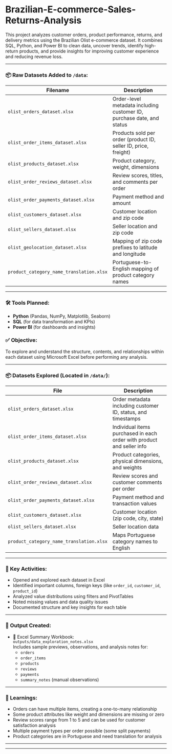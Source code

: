 # Brazilian-E-commerce-Sales-Returns-Analysis
This project analyzes customer orders, product performance, returns, and delivery metrics using the Brazilian Olist e-commerce dataset. It combines SQL, Python, and Power BI to clean data, uncover trends, identify high-return products, and provide insights for improving customer experience and reducing revenue loss.

---

### 📦 Raw Datasets Added to `/data`:

| Filename                                | Description |
|-----------------------------------------|-------------|
| `olist_orders_dataset.xlsx`             | Order-level metadata including customer ID, purchase date, and status |
| `olist_order_items_dataset.xlsx`        | Products sold per order (product ID, seller ID, price, freight) |
| `olist_products_dataset.xlsx`           | Product category, weight, dimensions |
| `olist_order_reviews_dataset.xlsx`      | Review scores, titles, and comments per order |
| `olist_order_payments_dataset.xlsx`     | Payment method and amount |
| `olist_customers_dataset.xlsx`          | Customer location and zip code |
| `olist_sellers_dataset.xlsx`            | Seller location and zip code |
| `olist_geolocation_dataset.xlsx`        | Mapping of zip code prefixes to latitude and longitude |
| `product_category_name_translation.xlsx`| Portuguese-to-English mapping of product category names |

---

### 🛠️ Tools Planned:
- **Python** (Pandas, NumPy, Matplotlib, Seaborn)
- **SQL** (for data transformation and KPIs)
- **Power BI** (for dashboards and insights)


### ✅ Objective:
To explore and understand the structure, contents, and relationships within each dataset using Microsoft Excel before performing any analysis.

---
### 📦 Datasets Explored (Located in `/data/`):

| File | Description |
|------|-------------|
| `olist_orders_dataset.xlsx` | Order metadata including customer ID, status, and timestamps |
| `olist_order_items_dataset.xlsx` | Individual items purchased in each order with product and seller info |
| `olist_products_dataset.xlsx` | Product categories, physical dimensions, and weights |
| `olist_order_reviews_dataset.xlsx` | Review scores and customer comments per order |
| `olist_order_payments_dataset.xlsx` | Payment method and transaction values |
| `olist_customers_dataset.xlsx` | Customer location (zip code, city, state) |
| `olist_sellers_dataset.xlsx` | Seller location data |
| `product_category_name_translation.xlsx` | Maps Portuguese category names to English |

---

### 🧩 Key Activities:

- Opened and explored each dataset in Excel
- Identified important columns, foreign keys (like `order_id`, `customer_id`, `product_id`)
- Analyzed value distributions using filters and PivotTables
- Noted missing values and data quality issues
- Documented structure and key insights for each table

---

### 📒 Output Created:

- 📝 Excel Summary Workbook:  
  `outputs/data_exploration_notes.xlsx`  
  Includes sample previews, observations, and analysis notes for:
  - `orders`
  - `order_items`
  - `products`
  - `reviews`
  - `payments`
  - `summary_notes` (manual observations)

---

### 🧠 Learnings:

- Orders can have multiple items, creating a one-to-many relationship
- Some product attributes like weight and dimensions are missing or zero
- Review scores range from 1 to 5 and can be used for customer satisfaction analysis
- Multiple payment types per order possible (some split payments)
- Product categories are in Portuguese and need translation for analysis

---






---
